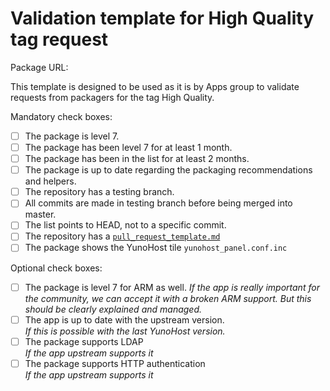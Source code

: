 # Validation template for High Quality tag request

Package URL: 

This template is designed to be used as it is by Apps group to validate requests from packagers for the tag High Quality.

Mandatory check boxes:
- [ ] The package is level 7.
- [ ] The package has been level 7 for at least 1 month.
- [ ] The package has been in the list for at least 2 months.
- [ ] The package is up to date regarding the packaging recommendations and helpers.
- [ ] The repository has a testing branch.
- [ ] All commits are made in testing branch before being merged into master.
- [ ] The list points to HEAD, not to a specific commit.
- [ ] The repository has a [`pull_request_template.md`](https://github.com/YunoHost/apps/blob/master/pull_request_template-HQ-apps.md)
- [ ] The package shows the YunoHost tile `yunohost_panel.conf.inc`

Optional check boxes:
- [ ] The package is level 7 for ARM as well.
*If the app is really important for the community, we can accept it with a broken ARM support. But this should be clearly explained and managed.*
- [ ] The app is up to date with the upstream version.  
*If this is possible with the last YunoHost version.*
- [ ] The package supports LDAP  
*If the app upstream supports it*
- [ ] The package supports HTTP authentication  
*If the app upstream supports it*
